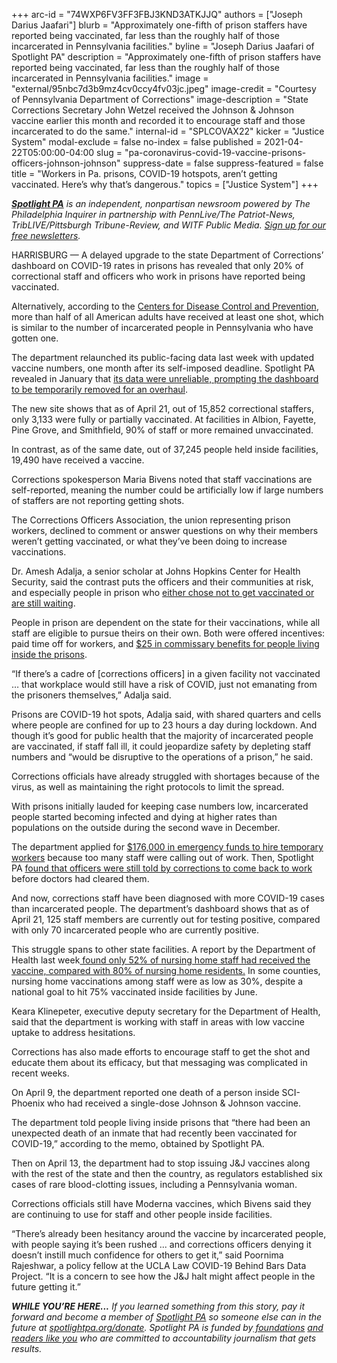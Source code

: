 +++
arc-id = "74WXP6FV3FF3FBJ3KND3ATKJJQ"
authors = ["Joseph Darius Jaafari"]
blurb = "Approximately one-fifth of prison staffers have reported being vaccinated, far less than the roughly half of those incarcerated in Pennsylvania facilities."
byline = "Joseph Darius Jaafari of Spotlight PA"
description = "Approximately one-fifth of prison staffers have reported being vaccinated, far less than the roughly half of those incarcerated in Pennsylvania facilities."
image = "external/95nbc7d3b9mz4cv0ccy4fv03jc.jpeg"
image-credit = "Courtesy of Pennsylvania Department of Corrections"
image-description = "State Corrections Secretary John Wetzel received the Johnson & Johnson vaccine earlier this month and recorded it to encourage staff and those incarcerated to do the same."
internal-id = "SPLCOVAX22"
kicker = "Justice System"
modal-exclude = false
no-index = false
published = 2021-04-22T05:00:00-04:00
slug = "pa-coronavirus-covid-19-vaccine-prisons-officers-johnson-johnson"
suppress-date = false
suppress-featured = false
title = "Workers in Pa. prisons, COVID-19 hotspots, aren’t getting vaccinated. Here’s why that’s dangerous."
topics = ["Justice System"]
+++

<a href="https://www.spotlightpa.org/"><i><b>Spotlight PA</b></i></a><i> is an independent, nonpartisan newsroom powered by The Philadelphia Inquirer in partnership with PennLive/The Patriot-News, TribLIVE/Pittsburgh Tribune-Review, and WITF Public Media. </i><a href="https://www.spotlightpa.org/newsletters"><i>Sign up for our free newsletters</i></a><i>.</i>

HARRISBURG — A delayed upgrade to the state Department of Corrections’ dashboard on COVID-19 rates in prisons has revealed that only 20% of correctional staff and officers who work in prisons have reported being vaccinated.

Alternatively, according to the <a href="https://covid.cdc.gov/covid-data-tracker/#vaccinations">Centers for Disease Control and Prevention</a>, more than half of all American adults have received at least one shot, which is similar to the number of incarcerated people in Pennsylvania who have gotten one.

The department relaunched its public-facing data last week with updated vaccine numbers, one month after its self-imposed deadline. Spotlight PA revealed in January that <a href="https://www.spotlightpa.org/news/2021/01/pennsylvania-prisons-coronavirus-deaths-data-transparency/">its data were unreliable, prompting the dashboard to be temporarily removed for an overhaul</a>.

<script src="https://www.spotlightpa.org/embed.js" async></script><div data-spl-embed-version="1" data-spl-src="https://www.spotlightpa.org/embeds/newsletter/"></div>

The new site shows that as of April 21, out of 15,852 correctional staffers, only 3,133 were fully or partially vaccinated. At facilities in Albion, Fayette, Pine Grove, and Smithfield, 90% of staff or more remained unvaccinated.

In contrast, as of the same date, out of 37,245 people held inside facilities, 19,490 have received a vaccine.

Corrections spokesperson Maria Bivens noted that staff vaccinations are self-reported, meaning the number could be artificially low if large numbers of staffers are not reporting getting shots.

The Corrections Officers Association, the union representing prison workers, declined to comment or answer questions on why their members weren’t getting vaccinated, or what they’ve been doing to increase vaccinations.

Dr. Amesh Adalja, a senior scholar at Johns Hopkins Center for Health Security, said the contrast puts the officers and their communities at risk, and especially people in prison who <a href="https://www.spotlightpa.org/news/2021/04/pa-coronavirus-covid-vaccine-prisons-johnson-and-johnson-inmates-corrections/">either chose not to get vaccinated or are still waiting</a>.

People in prison are dependent on the state for their vaccinations, while all staff are eligible to pursue theirs on their own. Both were offered incentives: paid time off for workers, and <a href="https://www.spotlightpa.org/news/2021/03/pa-coronavirus-covid-vaccine-prison-incentive-inmates-corrections/">$25 in commissary benefits for people living inside the prisons</a>.

“If there’s a cadre of [corrections officers] in a given facility not vaccinated … that workplace would still have a risk of COVID, just not emanating from the prisoners themselves,” Adalja said.

Prisons are COVID-19 hot spots, Adalja said, with shared quarters and cells where people are confined for up to 23 hours a day during lockdown. And though it’s good for public health that the majority of incarcerated people are vaccinated, if staff fall ill, it could jeopardize safety by depleting staff numbers and “would be disruptive to the operations of a prison,” he said.

Corrections officials have already struggled with shortages because of the virus, as well as maintaining the right protocols to limit the spread.

With prisons initially lauded for keeping case numbers low, incarcerated people started becoming infected and dying at higher rates than populations on the outside during the second wave in December.

The department applied for <a href="https://web.archive.org/20210101031556/http://www.emarketplace.state.pa.us/EP_Details.aspx?id=19570">$176,000 in emergency funds to hire temporary workers</a> because too many staff were calling out of work. Then, Spotlight PA <a href="https://www.spotlightpa.org/news/2020/12/pennsylvania-prisons-coronavirus-corrections-officer/">found that officers were still told by corrections to come back to work</a> before doctors had cleared them.

And now, corrections staff have been diagnosed with more COVID-19 cases than incarcerated people. The department’s dashboard shows that as of April 21, 125 staff members are currently out for testing positive, compared with only 70 incarcerated people who are currently positive.

This struggle spans to other state facilities. A report by the Department of Health last week<a href="https://www.inquirer.com/health/coronavirus/covid-vaccine-nursing-home-pa-philadelphia-staff-resident-hesitancy-20210415.html"> found only 52% of nursing home staff had received the vaccine, compared with 80% of nursing home residents.</a> In some counties, nursing home vaccinations among staff were as low as 30%, despite a national goal to hit 75% vaccinated inside facilities by June.

Keara Klinepeter, executive deputy secretary for the Department of Health, said that the department is working with staff in areas with low vaccine uptake to address hesitations.

Corrections has also made efforts to encourage staff to get the shot and educate them about its efficacy, but that messaging was complicated in recent weeks.

On April 9, the department reported one death of a person inside SCI-Phoenix who had received a single-dose Johnson &amp; Johnson vaccine.

The department told people living inside prisons that “there had been an unexpected death of an inmate that had recently been vaccinated for COVID-19,” according to the memo, obtained by Spotlight PA.

Then on April 13, the department had to stop issuing J&amp;J vaccines along with the rest of the state and then the country, as regulators established six cases of rare blood-clotting issues, including a Pennsylvania woman.

Corrections officials still have Moderna vaccines, which Bivens said they are continuing to use for staff and other people inside facilities.

“There’s already been hesitancy around the vaccine by incarcerated people, with people saying it’s been rushed ... and corrections officers denying it doesn’t instill much confidence for others to get it,” said Poornima Rajeshwar, a policy fellow at the UCLA Law COVID-19 Behind Bars Data Project. “It is a concern to see how the J&amp;J halt might affect people in the future getting it.”

<i><b>WHILE YOU’RE HERE...</b></i><i> If you learned something from this story, pay it forward and become a member of </i><a href="https://www.spotlightpa.org/"><i>Spotlight PA</i></a><i> so someone else can in the future at </i><a href="http://spotlightpa.org/donate"><i>spotlightpa.org/donate</i></a><i>. Spotlight PA is funded by</i><a href="https://www.spotlightpa.org/support"><i> foundations</i></a><i> </i><a href="https://www.spotlightpa.org/support"><i>and readers like you</i></a><i> who are committed to accountability journalism that gets results.</i>
